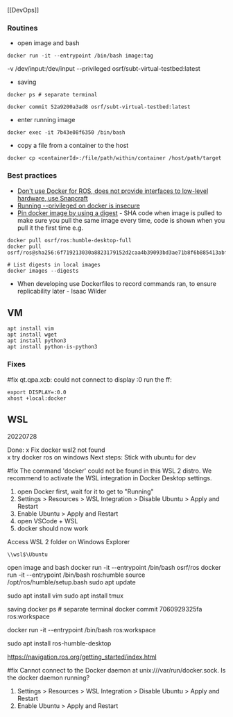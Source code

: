 [[DevOps]]

### Routines 
* open image and bash
```
docker run -it --entrypoint /bin/bash image:tag
```
-v /dev/input:/dev/input --privileged osrf/subt-virtual-testbed:latest
* saving
```
docker ps # separate terminal

docker commit 52a9200a3ad8 osrf/subt-virtual-testbed:latest
```
* enter running image
```
docker exec -it 7b43e08f6350 /bin/bash
```
* copy a file from a container to the host 
```
docker cp <containerId>:/file/path/within/container /host/path/target
```

### Best practices

* [Don't use Docker for ROS, does not provide interfaces to low-level hardware, use Snapcraft](https://ubuntu.com/blog/ros-docker)
* [Running --privileged on docker is insecure](https://www.trendmicro.com/en_us/research/19/l/why-running-a-privileged-container-in-docker-is-a-bad-idea.html)
* [Pin docker image by using a digest](https://docs.docker.com/engine/reference/commandline/pull/#pull-an-image-by-digest-immutable-identifier) - SHA code when image is pulled to make sure you pull the same image every time, code is shown when you pull it the first time
e.g.
```
docker pull osrf/ros:humble-desktop-full
docker pull osrf/ros@sha256:6f719213030a8823179152d2caa4b39093bd3ae71b8f6b885413abff3536cd18

# List digests in local images
docker images --digests
```
* When developing use Dockerfiles to record commands ran, to ensure replicability later - Isaac Wilder

## VM
```
apt install vim
apt install wget
apt install python3
apt install python-is-python3

```

### Fixes
#fix qt.qpa.xcb: could not connect to display :0
run the ff:
```
export DISPLAY=:0.0
xhost +local:docker
```


## WSL

20220728

Done:
x Fix docker wsl2 not found  
x try docker ros on windows
Next steps:
Stick with ubuntu for dev

#fix The command 'docker' could not be found in this WSL 2 distro.
We recommend to activate the WSL integration in Docker Desktop settings.
1. open Docker first, wait for it to get to "Running"
1. Settings > Resources > WSL Integration > Disable Ubuntu > Apply and Restart
1. Enable Ubuntu > Apply and Restart
1. open VSCode + WSL
1. docker should now work

Access WSL 2 folder on Windows Explorer
```
\\wsl$\Ubuntu
```





open image and bash
docker run -it --entrypoint /bin/bash osrf/ros
docker run -it --entrypoint /bin/bash ros:humble
source /opt/ros/humble/setup.bash
sudo apt update

sudo apt install vim
sudo apt install tmux

saving
docker ps # separate terminal
docker commit 7060929325fa ros:workspace

docker run -it --entrypoint /bin/bash ros:workspace

sudo apt install ros-humble-desktop


https://navigation.ros.org/getting_started/index.html

#fix Cannot connect to the Docker daemon at unix:///var/run/docker.sock. Is the docker daemon running?
1. Settings > Resources > WSL Integration > Disable Ubuntu > Apply and Restart
1. Enable Ubuntu > Apply and Restart

